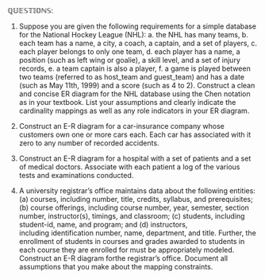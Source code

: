ℚ𝕌𝔼𝕊𝕋𝕀𝕆ℕ𝕊:

1. Suppose you are given the following requirements for a simple database for the National Hockey League (NHL): 
   a. the NHL has many teams, 
   b. each team has a name, a city, a coach, a captain, and a set of players, 
   c. each player belongs to only one team, 
   d. each player has a name, a position (such as left wing or goalie), a skill level, and a set of injury records, 
   e. a team captain is also a player, 
   f. a game is played between two teams (referred to as host_team and guest_team) and has a date (such as May 11th, 1999) and a score (such as 4 to 2). 
   Construct a clean and concise ER diagram for the NHL database using the Chen notation as in your textbook. List your assumptions and clearly indicate the cardinality mappings as    well as any role indicators in your ER diagram.

2. Construct an E-R diagram for a car-insurance company whose customers own one or more cars each. Each car has associated with it zero to any number of recorded accidents.
3. Construct an E-R diagram for a hospital with a set of patients and a set of medical doctors. Associate with each patient a log of the various tests and examinations conducted.
4. A university registrar’s office maintains data about the following entities: (a) courses, including number, title, credits, syllabus, and prerequisites; (b) course offerings, 
   including course number, year, semester, section number, instructor(s), timings, and classroom; (c) students, including student-id, name, and program; and (d) instructors,       
   including identification number, name, department, and title. Further, the enrollment of students in courses and grades awarded to students in each course they are enrolled for     must be appropriately modeled. Construct an E-R diagram forthe registrar’s office. Document all assumptions that you make about the mapping constraints.


